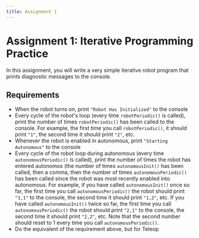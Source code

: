 ```yaml
---
title: Assignment 1
---
```

# Assignment 1: Iterative Programming Practice
In this assignment, you will write a very simple iterative robot program that prints diagnostic messages to the console.
## Requirements
* When the robot turns on, print `"Robot Has Initialized"` to the console
* Every cycle of the robot's loop (every time `robotPeriodic()` is called), print the number of times `robotPeriodic()` has been called to the console. For example, the first time you call `robotPeriodic()`, it should print `"1"`, the second time it should print `"2"`, etc.
* Whenever the robot is enabled in autonomous, print `"Starting Autonomous"` to the console
* Every cycle of the robot loop during autonomous (every time `autonomousPeriodic()` is called), print the number of times the robot has entered autonomos (the number of times `autonomousInit()` has been called, then a comma, then the number of times `autonomousPeriodic()` has been called since the robot was most recently enabled into autonomous. For example, if you have called `autonomousInit()` once so far, the first time you call `autonomousPeriodic()` the robot should print `"1,1"` to the console, the second time it should print `"1,2"`, etc. If you have called `autonomousInit()` twice so far, the first time you call `autonomousPeriodic()` the robot should print `"2,1"` to the console, the second time it should print `"2,2"`, etc. Note that the second number should reset to 1 every time you call `autonomousPeriodic()`.
* Do the equivalent of the requirement above, but for Teleop
